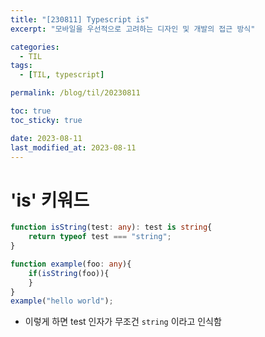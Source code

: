 ```yaml
---
title: "[230811] Typescript is"
excerpt: "모바일을 우선적으로 고려하는 디자인 및 개발의 접근 방식"

categories:
  - TIL
tags:
  - [TIL, typescript]

permalink: /blog/til/20230811

toc: true
toc_sticky: true

date: 2023-08-11
last_modified_at: 2023-08-11
---
```


# 'is' 키워드
```Typescript
function isString(test: any): test is string{
    return typeof test === "string";
}

function example(foo: any){
    if(isString(foo)){
    }
}
example("hello world");

```
- 이렇게 하면 test 인자가 무조건 `string` 이라고 인식함